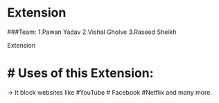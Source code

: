 # Extension
###Team:
1.Pawan Yadav
2.Vishal Gholve
3.Raseed Sheikh

Extension
# # Uses of this Extension:
-> It block websites like #YouTube # Facebook  #Netflix and many more.
 

